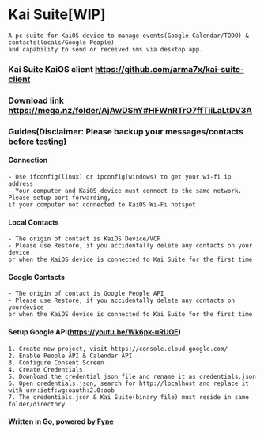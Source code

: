 # Kai Suite[WIP]

```What is the purpose Kai Suite ?
A pc suite for KaiOS device to manage events(Google Calendar/TODO) & contacts(locals/Google People)
and capability to send or received sms via desktop app.
```

### Kai Suite KaiOS client https://github.com/arma7x/kai-suite-client

### Download link https://mega.nz/folder/AjAwDShY#HFWnRTrO7ffTiiLaLtDV3A

### Guides(Disclaimer: Please backup your messages/contacts before testing)

#### Connection
```
- Use ifconfig(linux) or ipconfig(windows) to get your wi-fi ip address
- Your computer and KaiOS device must connect to the same network. Please setup port forwarding,
if your computer not connected to KaiOS Wi-Fi hotspot
```

#### Local Contacts
```
- The origin of contact is KaiOS Device/VCF
- Please use Restore, if you accidentally delete any contacts on your device
or when the KaiOS device is connected to Kai Suite for the first time
```

#### Google Contacts
```
- The origin of contact is Google People API
- Please use Restore, if you accidentally delete any contacts on yourdevice
or when the KaiOS device is connected to Kai Suite for the first time
```

#### Setup Google API(https://youtu.be/Wk6pk-uRUOE)
```
1. Create new project, visit https://console.cloud.google.com/
2. Enable People API & Calendar API
3. Configure Consent Screen
4. Create Credentials
5. Download the credential json file and rename it as credentials.json
6. Open credentials.json, search for http://localhost and replace it with urn:ietf:wg:oauth:2.0:oob
7. The credentials.json & Kai Suite(binary file) must reside in same folder/directory
```

#### Written in Go, powered by [Fyne](https://github.com/fyne-io/fyne)
